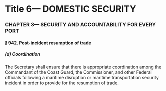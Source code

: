 
# Title 6— DOMESTIC SECURITY
### CHAPTER 3— SECURITY AND ACCOUNTABILITY FOR EVERY PORT
#### § 942. Post-incident resumption of trade
##### (d) Coordination

The Secretary shall ensure that there is appropriate coordination among the Commandant of the Coast Guard, the Commissioner, and other Federal officials following a maritime disruption or maritime transportation security incident in order to provide for the resumption of trade.
